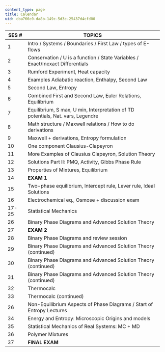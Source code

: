 ```yaml
---
content_type: page
title: Calendar
uid: cba766c0-da8b-149c-5d3c-25437d4cfd00
---
```


| SES # | TOPICS |
| --- | --- |
| 1 | Intro / Systems / Boundaries / First Law / types of E-flows |
| 2 | Conservation / U is a function / State Variables / Exact/Inexact Differentials |
| 3 | Rumford Experiment, Heat capacity |
| 4 | Examples Adiabatic reaction, Enthalpy, Second Law |
| 5 | Second Law, Entropy |
| 6 | Combined First and Second Law, Euler Relations, Equilibrium |
| 7 | Equilibrium, S max, U min, Interpretation of TD potentials, Nat. vars, Legendre |
| 8 | Math structure / Maxwell relations / How to do derivations |
| 9 | Maxwell + derivations, Entropy formulation |
| 10 | One component Clausius-Clapeyron |
| 11 | More Examples of Clausius Clapeyron, Solution Theory |
| 12 | Solutions Part II: PMQ, Activity, Gibbs Phase Rule |
| 13 | Properties of Mixtures, Equilibrium |
| 14 | **EXAM 1** |
| 15 | Two-phase equilibrium, Intercept rule, Lever rule, Ideal Solutions |
| 16 | Electrochemical eq., Osmose + discussion exam |
| 17-25 | Statistical Mechanics |
| 26 | Binary Phase Diagrams and Advanced Solution Theory |
| 27 | **EXAM 2** |
| 28 | Binary Phase Diagrams and review session |
| 29 | Binary Phase Diagrams and Advanced Solution Theory (continued) |
| 30 | Binary Phase Diagrams and Advanced Solution Theory (continued) |
| 31 | Binary Phase Diagrams and Advanced Solution Theory (continued) |
| 32 | Thermocalc |
| 33 | Thermocalc (continued) |
| 26 | Non-Equilibrium Aspects of Phase Diagrams / Start of Entropy Lectures |
| 34 | Energy and Entropy: Microscopic Origins and models |
| 35 | Statistical Mechanics of Real Systems: MC + MD |
| 36 | Polymer Mixtures |
| 37 | **FINAL EXAM**